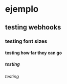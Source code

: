 # ejemplo
## testing webhooks
### testing font sizes
#### testing how far they can go
##### testing
###### testing

